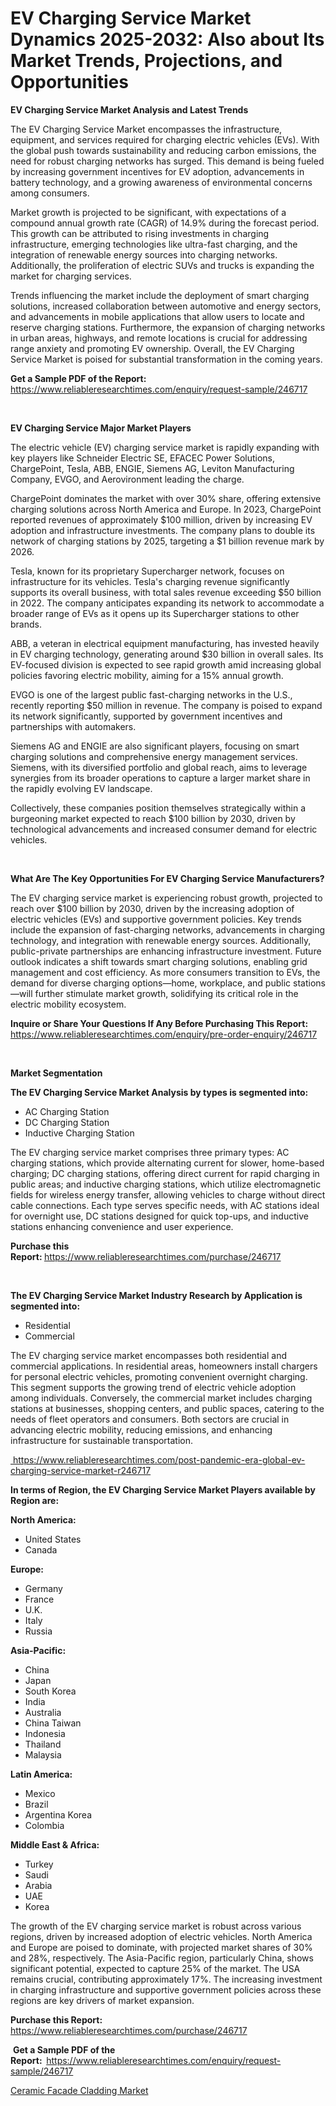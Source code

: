 <p><h1>EV Charging Service Market Dynamics 2025-2032: Also about Its Market Trends, Projections, and Opportunities</h1></p><p><strong>EV Charging Service Market Analysis and Latest Trends</strong></p>
<p><p>The EV Charging Service Market encompasses the infrastructure, equipment, and services required for charging electric vehicles (EVs). With the global push towards sustainability and reducing carbon emissions, the need for robust charging networks has surged. This demand is being fueled by increasing government incentives for EV adoption, advancements in battery technology, and a growing awareness of environmental concerns among consumers.</p><p>Market growth is projected to be significant, with expectations of a compound annual growth rate (CAGR) of 14.9% during the forecast period. This growth can be attributed to rising investments in charging infrastructure, emerging technologies like ultra-fast charging, and the integration of renewable energy sources into charging networks. Additionally, the proliferation of electric SUVs and trucks is expanding the market for charging services.</p><p>Trends influencing the market include the deployment of smart charging solutions, increased collaboration between automotive and energy sectors, and advancements in mobile applications that allow users to locate and reserve charging stations. Furthermore, the expansion of charging networks in urban areas, highways, and remote locations is crucial for addressing range anxiety and promoting EV ownership. Overall, the EV Charging Service Market is poised for substantial transformation in the coming years.</p></p>
<p><strong>Get a Sample PDF of the Report:&nbsp;</strong> <a href="https://www.reliableresearchtimes.com/enquiry/request-sample/246717?utm_campaign=2646&utm_medium=2&utm_source=Github&utm_content=ia&utm_term=30032025&utm_id=ev-charging-service">https://www.reliableresearchtimes.com/enquiry/request-sample/246717</a></p>
<p>&nbsp;</p>
<p><strong>EV Charging Service Major Market Players</strong></p>
<p><p>The electric vehicle (EV) charging service market is rapidly expanding with key players like Schneider Electric SE, EFACEC Power Solutions, ChargePoint, Tesla, ABB, ENGIE, Siemens AG, Leviton Manufacturing Company, EVGO, and Aerovironment leading the charge.</p><p>ChargePoint dominates the market with over 30% share, offering extensive charging solutions across North America and Europe. In 2023, ChargePoint reported revenues of approximately $100 million, driven by increasing EV adoption and infrastructure investments. The company plans to double its network of charging stations by 2025, targeting a $1 billion revenue mark by 2026.</p><p>Tesla, known for its proprietary Supercharger network, focuses on infrastructure for its vehicles. Tesla's charging revenue significantly supports its overall business, with total sales revenue exceeding $50 billion in 2022. The company anticipates expanding its network to accommodate a broader range of EVs as it opens up its Supercharger stations to other brands.</p><p>ABB, a veteran in electrical equipment manufacturing, has invested heavily in EV charging technology, generating around $30 billion in overall sales. Its EV-focused division is expected to see rapid growth amid increasing global policies favoring electric mobility, aiming for a 15% annual growth.</p><p>EVGO is one of the largest public fast-charging networks in the U.S., recently reporting $50 million in revenue. The company is poised to expand its network significantly, supported by government incentives and partnerships with automakers.</p><p>Siemens AG and ENGIE are also significant players, focusing on smart charging solutions and comprehensive energy management services. Siemens, with its diversified portfolio and global reach, aims to leverage synergies from its broader operations to capture a larger market share in the rapidly evolving EV landscape.</p><p>Collectively, these companies position themselves strategically within a burgeoning market expected to reach $100 billion by 2030, driven by technological advancements and increased consumer demand for electric vehicles.</p></p>
<p>&nbsp;</p>
<p><strong>What Are The Key Opportunities For EV Charging Service Manufacturers?</strong></p>
<p><p>The EV charging service market is experiencing robust growth, projected to reach over $100 billion by 2030, driven by the increasing adoption of electric vehicles (EVs) and supportive government policies. Key trends include the expansion of fast-charging networks, advancements in charging technology, and integration with renewable energy sources. Additionally, public-private partnerships are enhancing infrastructure investment. Future outlook indicates a shift towards smart charging solutions, enabling grid management and cost efficiency. As more consumers transition to EVs, the demand for diverse charging options—home, workplace, and public stations—will further stimulate market growth, solidifying its critical role in the electric mobility ecosystem.</p></p>
<p><strong>Inquire or Share Your Questions If Any Before Purchasing This Report:</strong> <a href="https://www.reliableresearchtimes.com/enquiry/pre-order-enquiry/246717?utm_campaign=2646&utm_medium=2&utm_source=Github&utm_content=ia&utm_term=30032025&utm_id=ev-charging-service">https://www.reliableresearchtimes.com/enquiry/pre-order-enquiry/246717</a></p>
<p>&nbsp;</p>
<p><strong>Market Segmentation</strong></p>
<p><strong>The EV Charging Service Market Analysis by types is segmented into:</strong></p>
<p><ul><li>AC Charging Station</li><li>DC Charging Station</li><li>Inductive Charging Station</li></ul></p>
<p><p>The EV charging service market comprises three primary types: AC charging stations, which provide alternating current for slower, home-based charging; DC charging stations, offering direct current for rapid charging in public areas; and inductive charging stations, which utilize electromagnetic fields for wireless energy transfer, allowing vehicles to charge without direct cable connections. Each type serves specific needs, with AC stations ideal for overnight use, DC stations designed for quick top-ups, and inductive stations enhancing convenience and user experience.</p></p>
<p><strong>Purchase this Report:&nbsp;</strong><a href="https://www.reliableresearchtimes.com/purchase/246717?utm_campaign=2646&utm_medium=2&utm_source=Github&utm_content=ia&utm_term=30032025&utm_id=ev-charging-service">https://www.reliableresearchtimes.com/purchase/246717</a></p>
<p>&nbsp;</p>
<p><strong>The EV Charging Service Market Industry Research by Application is segmented into:</strong></p>
<p><ul><li>Residential</li><li>Commercial</li></ul></p>
<p><p>The EV charging service market encompasses both residential and commercial applications. In residential areas, homeowners install chargers for personal electric vehicles, promoting convenient overnight charging. This segment supports the growing trend of electric vehicle adoption among individuals. Conversely, the commercial market includes charging stations at businesses, shopping centers, and public spaces, catering to the needs of fleet operators and consumers. Both sectors are crucial in advancing electric mobility, reducing emissions, and enhancing infrastructure for sustainable transportation.</p></p>
<p><a href="https://www.reliableresearchtimes.com/post-pandemic-era-global-ev-charging-service-market-r246717?utm_campaign=2646&utm_medium=2&utm_source=Github&utm_content=ia&utm_term=30032025&utm_id=ev-charging-service">&nbsp;https://www.reliableresearchtimes.com/post-pandemic-era-global-ev-charging-service-market-r246717</a></p>
<p><strong>In terms of Region, the EV Charging Service Market Players available by Region are:</strong></p>
<p>
    <p> <strong> North America: </strong>
        <ul>
            <li>United States</li>
            <li>Canada</li>
        </ul>
        </p> 
    <p> <strong> Europe: </strong>
        <ul>
            <li>Germany</li>
            <li>France</li>
            <li>U.K.</li>
            <li>Italy</li>
            <li>Russia</li>
        </ul>
        </p> 
    <p> <strong> Asia-Pacific: </strong>
        <ul>
            <li>China</li>
            <li>Japan</li>
            <li>South Korea</li>
            <li>India</li>
            <li>Australia</li>
            <li>China Taiwan</li>
            <li>Indonesia</li>
            <li>Thailand</li>
            <li>Malaysia</li>
        </ul>
        </p> 
    <p> <strong> Latin America: </strong>
        <ul>
            <li>Mexico</li>
            <li>Brazil</li>
            <li>Argentina Korea</li>
            <li>Colombia</li>
        </ul>
        </p> 
    <p> <strong> Middle East & Africa: </strong>
        <ul>
            <li>Turkey</li>
            <li>Saudi</li>
            <li>Arabia</li>
            <li>UAE</li>
            <li>Korea</li>
        </ul>
    </p>
    </p>
<p><p>The growth of the EV charging service market is robust across various regions, driven by increased adoption of electric vehicles. North America and Europe are poised to dominate, with projected market shares of 30% and 28%, respectively. The Asia-Pacific region, particularly China, shows significant potential, expected to capture 25% of the market. The USA remains crucial, contributing approximately 17%. The increasing investment in charging infrastructure and supportive government policies across these regions are key drivers of market expansion.</p></p>
<p><strong>Purchase this Report: </strong><a href="https://www.reliableresearchtimes.com/purchase/246717?utm_campaign=2646&utm_medium=2&utm_source=Github&utm_content=ia&utm_term=30032025&utm_id=ev-charging-service">https://www.reliableresearchtimes.com/purchase/246717</a></p>
<p>&nbsp;<strong>Get a Sample PDF of the Report:&nbsp;&nbsp;</strong><a href="https://www.reliableresearchtimes.com/enquiry/request-sample/246717?utm_campaign=2646&utm_medium=2&utm_source=Github&utm_content=ia&utm_term=30032025&utm_id=ev-charging-service">https://www.reliableresearchtimes.com/enquiry/request-sample/246717</a></p>
<p><strong></strong></p>
<p><p><a href="https://github.com/mathastilley812967/Market-Research-Report-List-1/blob/main/ceramic-facade-cladding-market.md?utm_campaign=2646&utm_medium=2&utm_source=Github&utm_content=ia&utm_term=30032025&utm_id=ev-charging-service">Ceramic Facade Cladding Market</a></p></p>